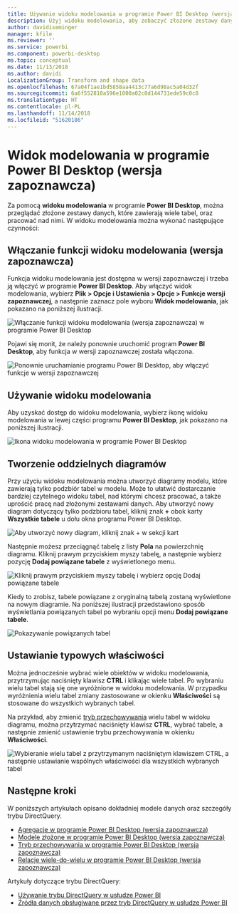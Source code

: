 ```yaml
---
title: Używanie widoku modelowania w programie Power BI Desktop (wersja zapoznawcza)
description: Użyj widoku modelowania, aby zobaczyć złożone zestawy danych w formacie wizualnym w programie Power BI Desktop
author: davidiseminger
manager: kfile
ms.reviewer: ''
ms.service: powerbi
ms.component: powerbi-desktop
ms.topic: conceptual
ms.date: 11/13/2018
ms.author: davidi
LocalizationGroup: Transform and shape data
ms.openlocfilehash: 67a04f1ae1bd5858aa4413c77a6d98ac5a04d32f
ms.sourcegitcommit: 6a6f552810a596e1000a02c8d144731ede59c0c8
ms.translationtype: HT
ms.contentlocale: pl-PL
ms.lasthandoff: 11/14/2018
ms.locfileid: "51620186"
---
```

# <a name="modeling-view-in-power-bi-desktop-preview"></a>Widok modelowania w programie Power BI Desktop (wersja zapoznawcza)

Za pomocą **widoku modelowania** w programie **Power BI Desktop**, można przeglądać złożone zestawy danych, które zawierają wiele tabel, oraz pracować nad nimi. W widoku modelowania można wykonać następujące czynności:


## <a name="enabling-the-modeling-view-preview-feature"></a>Włączanie funkcji widoku modelowania (wersja zapoznawcza)

Funkcja widoku modelowania jest dostępna w wersji zapoznawczej i trzeba ją włączyć w programie **Power BI Desktop**. Aby włączyć widok modelowania, wybierz **Plik > Opcje i Ustawienia > Opcje > Funkcje wersji zapoznawczej**, a następnie zaznacz pole wyboru **Widok modelowania**, jak pokazano na poniższej ilustracji.

![Włączanie funkcji widoku modelowania (wersja zapoznawcza) w programie Power BI Desktop](media/desktop-modeling-view/modeling-view_01.png)

Pojawi się monit, że należy ponownie uruchomić program **Power BI Desktop**, aby funkcja w wersji zapoznawczej została włączona. 

![Ponownie uruchamianie programu Power BI Desktop, aby włączyć funkcje w wersji zapoznawczej](media/desktop-modeling-view/modeling-view_01b.png)

## <a name="using-modeling-view"></a>Używanie widoku modelowania

Aby uzyskać dostęp do widoku modelowania, wybierz ikonę widoku modelowania w lewej części programu **Power BI Desktop**, jak pokazano na poniższej ilustracji.

![Ikona widoku modelowania w programie Power BI Desktop](media/desktop-modeling-view/modeling-view_02.png)

## <a name="creating-separate-diagrams"></a>Tworzenie oddzielnych diagramów

Przy użyciu widoku modelowania można utworzyć diagramy modelu, które zawierają tylko podzbiór tabel w modelu. Może to ułatwić dostarczanie bardziej czytelnego widoku tabel, nad którymi chcesz pracować, a także uprościć pracę nad złożonymi zestawami danych. Aby utworzyć nowy diagram dotyczący tylko podzbioru tabel, kliknij znak **+** obok karty **Wszystkie tabele** u dołu okna programu Power BI Desktop.

![Aby utworzyć nowy diagram, kliknij znak + w sekcji kart](media/desktop-modeling-view/modeling-view_03.png)

Następnie możesz przeciągnąć tabelę z listy **Pola** na powierzchnię diagramu. Kliknij prawym przyciskiem myszy tabelę, a następnie wybierz pozycję **Dodaj powiązane tabele** z wyświetlonego menu.

![Kliknij prawym przyciskiem myszy tabelę i wybierz opcję Dodaj powiązane tabele](media/desktop-modeling-view/modeling-view_04.png)

Kiedy to zrobisz, tabele powiązane z oryginalną tabelą zostaną wyświetlone na nowym diagramie. Na poniższej ilustracji przedstawiono sposób wyświetlania powiązanych tabel po wybraniu opcji menu **Dodaj powiązane tabele**.

![Pokazywanie powiązanych tabel](media/desktop-modeling-view/modeling-view_05.png)

## <a name="setting-common-properties"></a>Ustawianie typowych właściwości

Można jednocześnie wybrać wiele obiektów w widoku modelowania, przytrzymując naciśnięty klawisz **CTRL** i klikając wiele tabel. Po wybraniu wielu tabel stają się one wyróżnione w widoku modelowania. W przypadku wyróżnienia wielu tabel zmiany zastosowane w okienku **Właściwości** są stosowane do wszystkich wybranych tabel.

Na przykład, aby zmienić [tryb przechowywania](desktop-storage-mode.md) wielu tabel w widoku diagramu, można przytrzymać naciśnięty klawisz **CTRL**, wybrać tabele, a następnie zmienić ustawienie trybu przechowywania w okienku **Właściwości**.

![Wybieranie wielu tabel z przytrzymanym naciśniętym klawiszem CTRL, a następnie ustawianie wspólnych właściwości dla wszystkich wybranych tabel](media/desktop-modeling-view/modeling-view_06.png)


## <a name="next-steps"></a>Następne kroki

W poniższych artykułach opisano dokładniej modele danych oraz szczegóły trybu DirectQuery.

* [Agregacje w programie Power BI Desktop (wersja zapoznawcza)](desktop-aggregations.md)
* [Modele złożone w programie Power BI Desktop (wersja zapoznawcza)](desktop-composite-models.md)
* [Tryb przechowywania w programie Power BI Desktop (wersja zapoznawcza)](desktop-storage-mode.md)
* [Relacje wiele-do-wielu w programie Power BI Desktop (wersja zapoznawcza)](desktop-many-to-many-relationships.md)


Artykuły dotyczące trybu DirectQuery:

* [Używanie trybu DirectQuery w usłudze Power BI](desktop-directquery-about.md)
* [Źródła danych obsługiwane przez tryb DirectQuery w usłudze Power BI](desktop-directquery-data-sources.md)
